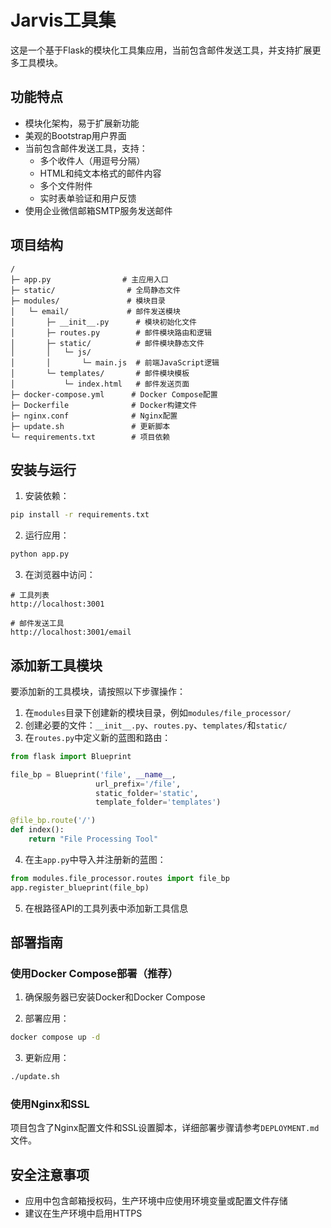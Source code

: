# Jarvis工具集

这是一个基于Flask的模块化工具集应用，当前包含邮件发送工具，并支持扩展更多工具模块。

## 功能特点

- 模块化架构，易于扩展新功能
- 美观的Bootstrap用户界面
- 当前包含邮件发送工具，支持：
  - 多个收件人（用逗号分隔）
  - HTML和纯文本格式的邮件内容
  - 多个文件附件
  - 实时表单验证和用户反馈
- 使用企业微信邮箱SMTP服务发送邮件

## 项目结构

```
/
├─ app.py                # 主应用入口
├─ static/                # 全局静态文件
├─ modules/               # 模块目录
│   └─ email/             # 邮件发送模块
│       ├─ __init__.py      # 模块初始化文件
│       ├─ routes.py        # 邮件模块路由和逻辑
│       ├─ static/          # 邮件模块静态文件
│       │   └─ js/
│       │       └─ main.js  # 前端JavaScript逻辑
│       └─ templates/       # 邮件模块模板
│           └─ index.html   # 邮件发送页面
├─ docker-compose.yml      # Docker Compose配置
├─ Dockerfile              # Docker构建文件
├─ nginx.conf              # Nginx配置
├─ update.sh               # 更新脚本
└─ requirements.txt        # 项目依赖
```

## 安装与运行

1. 安装依赖：

```bash
pip install -r requirements.txt
```

2. 运行应用：

```bash
python app.py
```

3. 在浏览器中访问：

```
# 工具列表
http://localhost:3001

# 邮件发送工具
http://localhost:3001/email
```

## 添加新工具模块

要添加新的工具模块，请按照以下步骤操作：

1. 在`modules`目录下创建新的模块目录，例如`modules/file_processor/`
2. 创建必要的文件：`__init__.py`、`routes.py`、`templates/`和`static/`
3. 在`routes.py`中定义新的蓝图和路由：

```python
from flask import Blueprint

file_bp = Blueprint('file', __name__, 
                   url_prefix='/file',
                   static_folder='static',
                   template_folder='templates')

@file_bp.route('/')
def index():
    return "File Processing Tool"
```

4. 在主`app.py`中导入并注册新的蓝图：

```python
from modules.file_processor.routes import file_bp
app.register_blueprint(file_bp)
```

5. 在根路径API的工具列表中添加新工具信息

## 部署指南

### 使用Docker Compose部署（推荐）

1. 确保服务器已安装Docker和Docker Compose

2. 部署应用：

```bash
docker compose up -d
```

3. 更新应用：

```bash
./update.sh
```

### 使用Nginx和SSL

项目包含了Nginx配置文件和SSL设置脚本，详细部署步骤请参考`DEPLOYMENT.md`文件。

## 安全注意事项

- 应用中包含邮箱授权码，生产环境中应使用环境变量或配置文件存储
- 建议在生产环境中启用HTTPS
